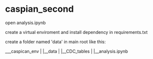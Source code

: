 # caspian_second
open analysis.ipynb

create a virtual enviroment and install dependency in requirements.txt

create a folder named 'data' in main root like this:

 ___caspican_env
|
|__data
|
|__CDC_tables
|
|__analysis.ipynb

